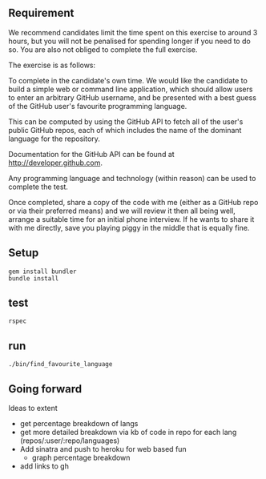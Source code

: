## Requirement

We recommend candidates limit the time spent on this exercise to around 3 hours, but you will not be penalised for spending longer if you need to do so. You are also not obliged to complete the full exercise.

The exercise is as follows:

To complete in the candidate's own time.
We would like the candidate to build a simple web or command line application, which should allow users to enter an arbitrary GitHub username, and be presented with a best guess of the GitHub user's favourite programming language.

This can be computed by using the GitHub API to fetch all of the user's public GitHub repos, each of which includes the name of the dominant language for the repository.

Documentation for the GitHub API can be found at http://developer.github.com.

Any programming language and technology (within reason) can be used to complete the test.

Once completed, share a copy of the code with me (either as a GitHub repo or via their preferred means) and we will review it then all being well, arrange a suitable time for an initial phone interview. If he wants to share it with me directly, save you playing piggy in the middle that is equally fine.


## Setup

    gem install bundler
    bundle install

## test

    rspec

## run

    ./bin/find_favourite_language


## Going forward

Ideas to extent

* get percentage breakdown of langs
* get more detailed breakdown via kb of code in repo for each lang (repos/:user/:repo/languages)
* Add sinatra and push to heroku for web based fun
  * graph percentage breakdown
* add links to gh
